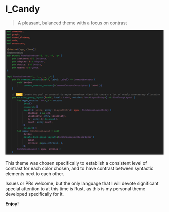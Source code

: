 # I_Candy
> A pleasant, balanced theme with a focus on contrast

![Preview](preview.png)

This theme was chosen specifically to establish a consistent level of contrast for each color chosen, and to have contrast between syntactic elements next to each other.

Issues or PRs welcome, but the only language that I will devote significant special attention to at this time is Rust, as this is my personal theme developed specifically for it.

**Enjoy!**